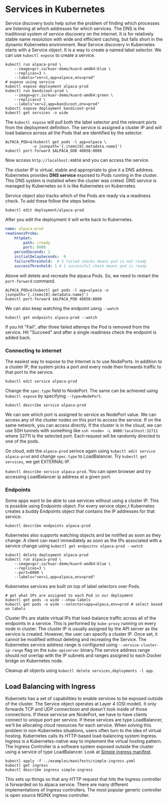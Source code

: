 # Services in Kubernetes

Service discovery tools help solve the problem of finding which processes are listening at which addresses for which services. The DNS is the traditional system of service discovery on the internet. It is for relatively stable name resolution with wide and effiicient caching, but falls short in the dynamic Kubernetes environment. Real Service discovery in Kubernetes starts with a Service object. It is a way to create a named label selector. We can use `kubectl expose` to create a service.

```shell
kubectl run alpaca-prod \
    --image=gcr.io/kuar-demo/kuard-amd64:blue \
    --replicas=3 \
    --labels="ver=1,app=alpaca,env=prod"
# expose using service
kubectl expose deployment alpaca-prod
kubectl run bandicoot-prod \
    --image=gcr.io/kuar-demo/kuard-amd64:green \
    --replicas=2 \
    --labels"ver=2,app=bandicoot,env=prod"
kubectl expose deployment bandicoot-prod
kubectl get services -o wide
```

The `kubectl expose` will pull both the label selector and the relevant ports from the deployment definition. The service is assigned a cluster IP and will load  balance across all the Pods that are identified by the selector. 

```shell
ALPACA_POD=$(kubectl get pods -l app=alpaca \
            -o jsonpath='{.items[0].metadata.name}')
kubectl port-forward $ALPACA_OOD 48858:8080
```

Now access `http://localhost:48858` and you can access the service.

The cluster IP is virtual, stable and appropriate to give it a DNS address. Kubernetes provides **DNS service** exposed to Pods running in the cluster. This DNS system is installed when the cluster was creted. DNS service is managed by Kubernetes so it is like Kubernetes on Kubernetes.

Service object also tracks which of the Pods are ready via a readiness check. To add these follow the steps below.

```shell
kubectl edit deployment/alpaca-prod
```

After you edit the deployment it will write back to Kubernetes.

```yaml
name: alpaca-prod
readinessProbe:
    httpGet:
        path: /ready
        port: 8080
    periodSeconds: 2
    initialDelaySeconds:  0
    failureThreshold:  # 3 failed checks means pod is not ready
    successThreshold: 1 # 1 successful check means pod is ready
```

Above will delete and recreate the alpaca Pods. So, we need to restart the `port-forward` command.

```shell
ALPACA_POD=$(kubectl get pods -l app=alpaca -o jsonpath='{.items[0].metadata.name}')
kubectl port-forward $ALPACA_POD 48858:8080
```

We can also keep watching the endpoint using `--watch`

`kubectl get endpoints alpaca-prod --watch`

If you hit "Fail", after three failed attemps the Pod is removed from the service. Hit "Succeed" and after a single readiness check the endpoint is added back.

### Connecting to internet

The easiest way to expose to the Internet is to use NodePorts. In addition to a cluster IP, the system picks a port and every node then forwards traffic to that port to the service.

`kubectl edit service alpaca-prod`

Change the `spec.type` field to NodePort. The same can be achieved using `kubectl expose` by specifying `--type=NodePort`.

`kubectl describe service alpaca-prod`

We can see which port is assigned to service as NodePort value. We can access any of the cluster nodes on this port to access the service. If on the same network, you can access directly. If the cluster is in the cloud, we can use SSH tunnels with something like `ssh <node> -L 8080:localhost:32711` where 32711 is the selected port. Each request will be randomly directed to one of the pods.

On cloud, edit the `alpaca-prod` serivce again using `kubectl edit service alpaca-prod` and change `spec.type` to LoadBalancer. Try `kubectl get services`, we get EXTERNAL-IP.

`kubectl describe service alpaca-prod`. You can open browser and try accessing LoadBalancer ip address at a given port.

### Endpoints

Some apps want to be able to use services without using a cluster IP. This is possible using Endpoints object. For every service objec,t Kubernetes creates a buddy Endpoints object that contains the IP addresses for that service.

`kubectl describe endpoints alpaca-prod`

Kubernetes also supports watching objects and be notified as soon as they change. A client can react immediately as soon as the IPs associated with a service change using `kubectl get endpoitns alpaca-prod --watch`

```shell
kubectl delete deployment alpaca-prod
kubectl run alpaca-prod \
    --image=gcr.io/kuar-demo/kuard-amd64:blue \
    --replicas=3 \
    --port=8080 \
    --labels="ver=1,app=alpaca,env=prod"
```

Kubernetes services are built on top of label selectors over Pods. 

```shell
# get what IPs are assigned to each Pod in our deployment
kubectl get pods -o wide --show-labels
kubectl get pods -o wide --selector=app=alpaca,env=prod # select based on labels
```

Cluster IPs are stable virtual IPs that load-balance traffic across all of the endpoints in a service. This is performed by `kube-proxy` running on every node in cluster. The cluster IP is usually assigned by the API server as the service is created. However, the user can specify a cluster IP. Once set, it cannot be modified without deleting and recreating the Service. The Kubernetes service address range is configured using `--service-cluster-ip-range` flag on the `kube-apiserver` binary.The service address range should not overlap with the IP subnets and ranges assigned to each Docker bridge on Kubernetes node.

Cleanup all objects using `kubectl delete services,deployments -l app`.

## Load Balancing with Ingress

Kubernets has a set of capabilities to enable services to be exposed outside of the cluster. The Service object operates at Layer 4 (OSI model). It only forwards TCP and UDP connectiosn and doesn't look inside of those connections. If these servicse are NodePort, we have to have clients connect to unique port per service. If these services are type LoadBalancer, we'll be allocating cloud resources for each service. When solving this problem in non-Kubernetes situations, users often turn to the idea of virtual hosting. Kubernetes calls its HTTP-based load-balancing system Ingress. Ingress is a Kubernetes-native way to implement the virtual hosting pattern. The Ingress Controller is a software system exposed outside the cluster using a service of type LoadBalancer. Look at [Simple ingress manifest](../examples/manifests/simple-ingress.yaml).

```shell
kubectl apply -f ../examples/manifests/simple-ingress.yaml
kubectl get ingress
kubectl describe ingress simple-ingress
```

This sets up things so that any HTTP request that hits the Ingress controller is forwarded on to alpaca service.
There are many different implementations of Ingress controllers. The most popular generic controller is open source NGINX ingress controller.